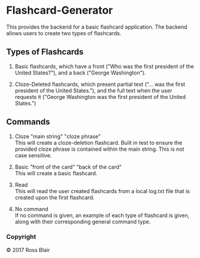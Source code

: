 # Flashcard-Generator

This provides the backend for a basic flashcard application. The backend allows users to create two types of flashcards.

## Types of Flashcards
1. Basic flashcards, which have a front ("Who was the first president of the United States?"), and a back ("George Washington").

2. Cloze-Deleted flashcards, which present partial text ("... was the first president of the United States."), and the full text when the user requests it ("George Washington was the first president of the United States.")

## Commands

1. Cloze "main string" "cloze phrase"  
  This will create a cloze-deletion flashcard. Built in test to ensure the provided cloze phrase is contained within the main string. This is not case sensitive.

2. Basic "front of the card" "back of the card"  
  This will create a basic flashcard.

3. Read  
  This will read the user created flashcards from a local log.txt file that is created upon the first flashcard.

4. No command  
  If no command is given, an example of each type of flashcard is given, along with their corresponding general command type.

### Copyright
  &copy; 2017 Ross Blair